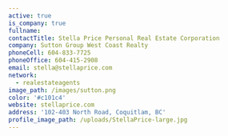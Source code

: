 ```yaml
---
active: true
is_company: true
fullname:
contactTitle: Stella Price Personal Real Estate Corporation
company: Sutton Group West Coast Realty
phoneCell: 604-833-7725
phoneOffice: 604-415-2908
email: stella@stellaprice.com
network:
  - realestateagents
image_path: /images/sutton.png
color: '#c101c4'
website: stellaprice.com
address: '102-403 North Road, Coquitlam, BC'
profile_image_path: /uploads/StellaPrice-large.jpg
---
```

